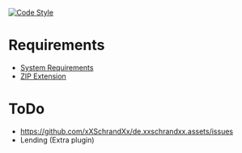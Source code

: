 [![Code Style](https://github.com/xXSchrandXx/de.xxschrandxx.assets/actions/workflows/codestyle.yml/badge.svg)](https://github.com/xXSchrandXx/de.xxschrandxx.assets/actions/workflows/codestyle.yml)

# Requirements
- [System Requirements](https://manual.woltlab.com/requirements/)
- [ZIP Extension](https://www.php.net/manual/en/book.zip.php)

# ToDo
- https://github.com/xXSchrandXx/de.xxschrandxx.assets/issues
- Lending (Extra plugin)
